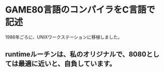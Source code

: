 # GAME80言語のコンパイラをC言語で記述
1986年ごろに、UNIXワークステーションに移植しました。

## runtimeルーチンは、私のオリジナルで、8080としては最適に近いと、自負しています。
